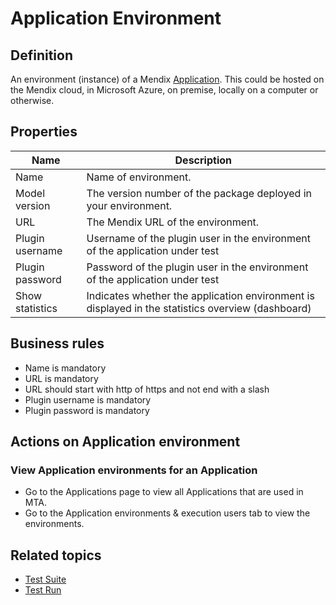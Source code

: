 # Application Environment

## Definition

An environment (instance) of a Mendix [Application](application). This could be hosted on the Mendix cloud, in Microsoft Azure, on premise, locally on a computer or otherwise. 

## Properties
| Name | Description |
| ----------- | ----------- |
| Name | Name of environment. |
| Model version | The version number of the package deployed in your environment. |
| URL | The Mendix URL of the environment. |
| Plugin username | Username of the plugin user in the environment of the application under test |
| Plugin password | Password of the plugin user in the environment of the application under test |
| Show statistics | Indicates whether the application environment is displayed in the statistics overview (dashboard) |

## Business rules
- Name is mandatory
- URL is mandatory
- URL should start with http of https and not end with a slash
- Plugin username is mandatory
- Plugin password is mandatory

## Actions on Application environment

### View Application environments for an Application
- Go to the Applications page to view all Applications that are used in MTA.
- Go to the Application environments & execution users tab to view the environments.

## Related topics
- [Test Suite](test-suite)
- [Test Run](test-run)
